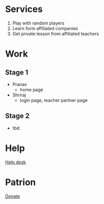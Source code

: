 # Services
1. Play with random players
2. Learn form affiliated companies
3. Get private lesson from affiliated teachers
# Work
## Stage 1
- Pranav
  - home page
- Shriraj
  - login page, teacher partner page
## Stage 2
- tbd
# Help
[Help desk](https://newaccount1614656112224.freshdesk.com/support/home)
# Patrion
[Donate](https://www.patreon.com/user?u=54510118)